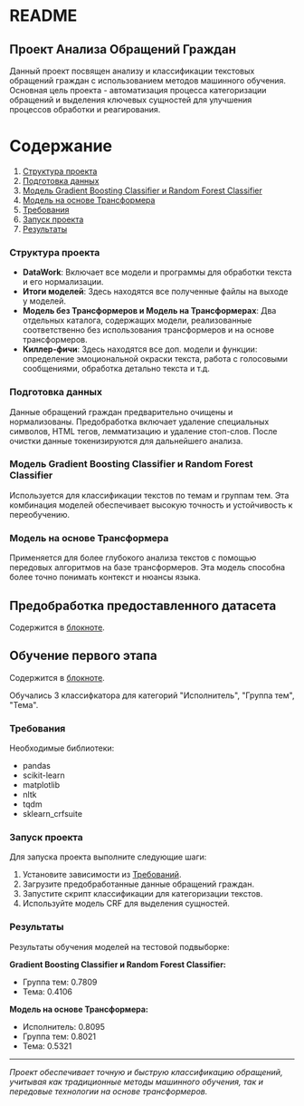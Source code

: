 # README

## Проект Анализа Обращений Граждан

Данный проект посвящен анализу и классификации текстовых обращений граждан с использованием методов машинного обучения. Основная цель проекта - автоматизация процесса категоризации обращений и выделения ключевых сущностей для улучшения процессов обработки и реагирования.

# Содержание
1. [Структура проекта](#структура-проекта)
2. [Подготовка данных](#подготовка-данных)
3. [Модель Gradient Boosting Classifier и Random Forest Classifier](#модель-gradient-boosting-classifier-и-random-forest-classifier)
4. [Модель на основе Трансформера](#модель-на-основе-трансформера)
5. [Требования](#требования)
6. [Запуск проекта](#запуск-проекта)
7. [Результаты](#результаты)

### Структура проекта
- **DataWork**: Включает все модели и программы для обработки текста и его нормализации.
- **Итоги моделей**: Здесь находятся все полученные файлы на выходе у моделей.
- **Модель без Трансформеров и Модель на Трансформерах**: Два отдельных каталога, содержащих модели, реализованные соответственно без использования трансформеров и на основе трансформеров.
- **Киллер-фичи**: Здесь находятся все доп. модели и функции: определение эмоциональной окраски текста, работа с голосовыми сообщениями, обработка детально текста и т.д.

### Подготовка данных
Данные обращений граждан предварительно очищены и нормализованы. Предобработка включает удаление специальных символов, HTML тегов, лемматизацию и удаление стоп-слов. После очистки данные токенизируются для дальнейшего анализа.

### Модель Gradient Boosting Classifier и Random Forest Classifier
Используется для классификации текстов по темам и группам тем. Эта комбинация моделей обеспечивает высокую точность и устойчивость к переобучению.

### Модель на основе Трансформера
Применяется для более глубокого анализа текстов с помощью передовых алгоритмов на базе трансформеров. Эта модель способна более точно понимать контекст и нюансы языка.
## Предобработка предоставленного датасета

Содержится в [блокноте]("notebooks/preprocessing.ipynb").

## Обучение первого этапа

Содержится в [блокноте]("notebooks/cls2.ipynb").

Обучались 3 классифкатора для категорий "Исполнитель", "Группа тем", "Тема".


### Требования
Необходимые библиотеки:
- pandas
- scikit-learn
- matplotlib
- nltk
- tqdm
- sklearn_crfsuite

### Запуск проекта
Для запуска проекта выполните следующие шаги:
1. Установите зависимости из [Требований](#требования).
2. Загрузите предобработанные данные обращений граждан.
3. Запустите скрипт классификации для категоризации текстов.
4. Используйте модель CRF для выделения сущностей.

### Результаты
Результаты обучения моделей на тестовой подвыборке:

**Gradient Boosting Classifier и Random Forest Classifier:**
- Группа тем: 0.7809
- Тема: 0.4106

**Модель на основе Трансформера:**
- Исполнитель: 0.8095
- Группа тем: 0.8021
- Тема: 0.5321

---

*Проект обеспечивает точную и быструю классификацию обращений, учитывая как традиционные методы машинного обучения, так и передовые технологии на основе трансформеров.*
